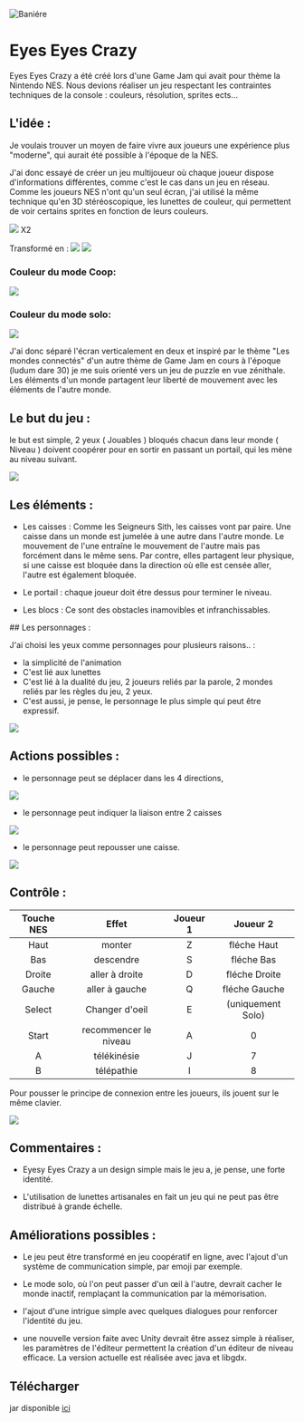 ![Baniére](public/1.png)
# Eyes Eyes Crazy  

Eyes Eyes Crazy a été créé lors d'une Game Jam qui avait pour thème la Nintendo NES. Nous devions réaliser un jeu respectant les contraintes techniques de la console : couleurs, résolution, sprites ects…



## L'idée :

Je voulais trouver un moyen de faire vivre aux joueurs une expérience plus "moderne", qui aurait été possible à l'époque de la NES.

J'ai donc essayé de créer un jeu multijoueur où chaque joueur dispose d'informations différentes, comme c'est le cas dans un jeu en réseau. Comme les joueurs NES n'ont qu'un seul écran, j'ai utilisé la même technique qu'en 3D stéréoscopique, les lunettes de couleur, qui permettent de voir certains sprites en fonction de leurs couleurs.

![](public/2.jpeg)
X2

Transformé en :
![](public/3.jpeg)
![](public/4.jpeg)

### Couleur du mode Coop:

![](public/5.png)

### Couleur du mode solo:

![](public/6.png)

J'ai donc séparé l'écran verticalement en deux et inspiré par le thème "Les mondes connectés" d'un autre thème de Game Jam en cours à l'époque (ludum dare 30) je me suis orienté vers un jeu de puzzle en vue zénithale.  Les éléments d'un monde partagent leur liberté de mouvement avec les éléments de l'autre monde.


## Le but du jeu :

le but est simple, 2 yeux ( Jouables ) bloqués chacun dans leur monde ( Niveau ) doivent coopérer pour en sortir en passant un portail, qui les mène au niveau suivant.

![](public/7.png)


## Les éléments :

- Les caisses : Comme les Seigneurs Sith, les caisses vont par paire. Une caisse dans un monde est jumelée à une autre dans l'autre monde. Le mouvement de l'une entraîne le mouvement de l'autre mais pas forcément dans le même sens. Par contre, elles partagent leur physique, si une caisse est bloquée dans la direction où elle est censée aller, l'autre est également bloquée.

- Le portail : chaque joueur doit étre dessus pour terminer le niveau.

- Les blocs : Ce sont des obstacles inamovibles et infranchissables.


## Les personnages :

J'ai choisi les yeux comme personnages pour plusieurs raisons.. :

- la simplicité de l'animation
- C'est lié aux lunettes
- C'est lié à la dualité du jeu, 2 joueurs reliés par la parole, 2 mondes reliés par les règles du jeu, 2 yeux.
- C'est aussi, je pense, le personnage le plus simple qui peut être expressif.

![](public/8.png)

## Actions possibles :

- le personnage peut se déplacer dans les 4 directions,

![](public/9.png)

- le personnage peut indiquer la liaison entre 2 caisses

![](public/10.png)

- le personnage peut repousser une caisse.

![](public/11.png)



## Contrôle :

| Touche NES | Effet | Joueur 1 | Joueur 2 |
|:----:|:----:|:----:|:----:|
| Haut | monter | Z | fléche Haut | 
| Bas | descendre | S | fléche Bas |
| Droite | aller à droite | D | fléche Droite |
| Gauche | aller à gauche | Q | fléche Gauche |
| Select | Changer d'oeil | E | (uniquement Solo) |
| Start | recommencer le niveau | A | 0 |
| A | télékinésie | J | 7 |
| B | télépathie | I | 8 |

Pour pousser le principe de connexion entre les joueurs, ils jouent sur le même clavier.

![](public/13.jpeg)

## Commentaires :

- Eyesy Eyes Crazy a un design simple mais le jeu a, je pense, une forte identité.

- L'utilisation de lunettes artisanales en fait un  jeu qui ne peut pas être distribué à grande échelle.


## Améliorations possibles :

- Le jeu peut être transformé en jeu coopératif en ligne, avec l'ajout d'un système de communication simple, par emoji par exemple.

- Le mode solo, où l'on peut passer d'un œil à l'autre, devrait cacher le monde inactif, remplaçant la communication par la mémorisation.

- l'ajout d'une intrigue simple avec quelques dialogues pour renforcer l'identité du jeu.

- une nouvelle version faite avec Unity devrait être assez simple à réaliser, les paramètres de l'éditeur permettent la création d'un éditeur de niveau efficace. La version actuelle est réalisée avec java et libgdx. 

## Télécharger 

jar disponible [ici](https://jonathan-heteau.itch.io/eyes-eyes-crazy)